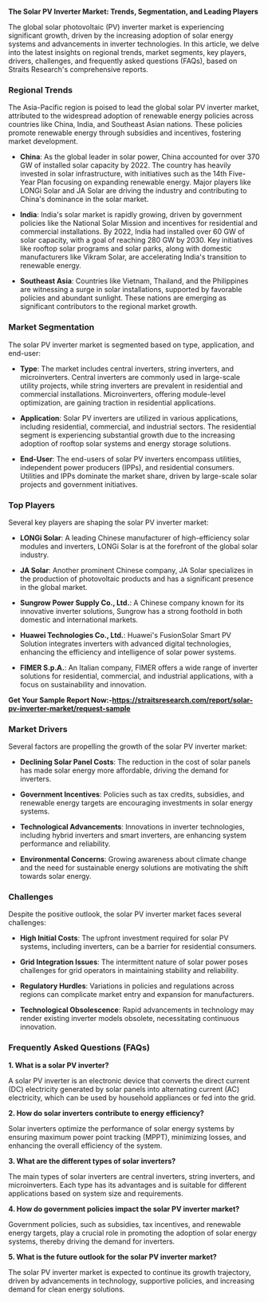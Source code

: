 <p data-start="0" data-end="75"><strong data-start="0" data-end="75">The Solar PV Inverter Market: Trends, Segmentation, and Leading Players</strong></p>
<p data-start="77" data-end="476">The global solar photovoltaic (PV) inverter market is experiencing significant growth, driven by the increasing adoption of solar energy systems and advancements in inverter technologies. In this article, we delve into the latest insights on regional trends, market segments, key players, drivers, challenges, and frequently asked questions (FAQs), based on Straits Research's comprehensive reports.</p>
<h3 data-start="483" data-end="502">Regional Trends</h3>
<p data-start="504" data-end="818">The Asia-Pacific region is poised to lead the global solar PV inverter market, attributed to the widespread adoption of renewable energy policies across countries like China, India, and Southeast Asian nations. These policies promote renewable energy through subsidies and incentives, fostering market development.</p>
<ul data-start="820" data-end="1926">
<li data-start="820" data-end="1213">
<p data-start="822" data-end="1213"><strong data-start="822" data-end="831">China</strong>: As the global leader in solar power, China accounted for over 370 GW of installed solar capacity by 2022. The country has heavily invested in solar infrastructure, with initiatives such as the 14th Five-Year Plan focusing on expanding renewable energy. Major players like LONGi Solar and JA Solar are driving the industry and contributing to China's dominance in the solar market.</p>
</li>
<li data-start="1215" data-end="1661">
<p data-start="1217" data-end="1661"><strong data-start="1217" data-end="1226">India</strong>: India's solar market is rapidly growing, driven by government policies like the National Solar Mission and incentives for residential and commercial installations. By 2022, India had installed over 60 GW of solar capacity, with a goal of reaching 280 GW by 2030. Key initiatives like rooftop solar programs and solar parks, along with domestic manufacturers like Vikram Solar, are accelerating India's transition to renewable energy.</p>
</li>
<li data-start="1663" data-end="1926">
<p data-start="1665" data-end="1926"><strong data-start="1665" data-end="1683">Southeast Asia</strong>: Countries like Vietnam, Thailand, and the Philippines are witnessing a surge in solar installations, supported by favorable policies and abundant sunlight. These nations are emerging as significant contributors to the regional market growth.</p>
</li>
</ul>
<h3 data-start="1933" data-end="1956">Market Segmentation</h3>
<p data-start="1958" data-end="2041">The solar PV inverter market is segmented based on type, application, and end-user:</p>
<ul data-start="2043" data-end="2913">
<li data-start="2043" data-end="2384">
<p data-start="2045" data-end="2384"><strong data-start="2045" data-end="2053">Type</strong>: The market includes central inverters, string inverters, and microinverters. Central inverters are commonly used in large-scale utility projects, while string inverters are prevalent in residential and commercial installations. Microinverters, offering module-level optimization, are gaining traction in residential applications.</p>
</li>
<li data-start="2386" data-end="2665">
<p data-start="2388" data-end="2665"><strong data-start="2388" data-end="2403">Application</strong>: Solar PV inverters are utilized in various applications, including residential, commercial, and industrial sectors. The residential segment is experiencing substantial growth due to the increasing adoption of rooftop solar systems and energy storage solutions.</p>
</li>
<li data-start="2667" data-end="2913">
<p data-start="2669" data-end="2913"><strong data-start="2669" data-end="2681">End-User</strong>: The end-users of solar PV inverters encompass utilities, independent power producers (IPPs), and residential consumers. Utilities and IPPs dominate the market share, driven by large-scale solar projects and government initiatives.</p>
</li>
</ul>
<h3 data-start="2920" data-end="2935">Top Players</h3>
<p data-start="2937" data-end="2998">Several key players are shaping the solar PV inverter market:</p>
<ul data-start="3000" data-end="3898">
<li data-start="3000" data-end="3159">
<p data-start="3002" data-end="3159"><strong data-start="3002" data-end="3017">LONGi Solar</strong>: A leading Chinese manufacturer of high-efficiency solar modules and inverters, LONGi Solar is at the forefront of the global solar industry.</p>
</li>
<li data-start="3161" data-end="3328">
<p data-start="3163" data-end="3328"><strong data-start="3163" data-end="3175">JA Solar</strong>: Another prominent Chinese company, JA Solar specializes in the production of photovoltaic products and has a significant presence in the global market.</p>
</li>
<li data-start="3330" data-end="3504">
<p data-start="3332" data-end="3504"><strong data-start="3332" data-end="3366">Sungrow Power Supply Co., Ltd.</strong>: A Chinese company known for its innovative inverter solutions, Sungrow has a strong foothold in both domestic and international markets.</p>
</li>
<li data-start="3506" data-end="3704">
<p data-start="3508" data-end="3704"><strong data-start="3508" data-end="3541">Huawei Technologies Co., Ltd.</strong>: Huawei's FusionSolar Smart PV Solution integrates inverters with advanced digital technologies, enhancing the efficiency and intelligence of solar power systems.</p>
</li>
<li data-start="3706" data-end="3898">
<p data-start="3708" data-end="3898"><strong data-start="3708" data-end="3724">FIMER S.p.A.</strong>: An Italian company, FIMER offers a wide range of inverter solutions for residential, commercial, and industrial applications, with a focus on sustainability and innovation.</p>
</li>
</ul>
<p><strong>Get Your Sample Report Now:-<a href="https://straitsresearch.com/report/solar-pv-inverter-market/request-sample">https://straitsresearch.com/report/solar-pv-inverter-market/request-sample</a>&nbsp;</strong></p>
<h3 data-start="3905" data-end="3923">Market Drivers</h3>
<p data-start="3925" data-end="3999">Several factors are propelling the growth of the solar PV inverter market:</p>
<ul data-start="4001" data-end="4637">
<li data-start="4001" data-end="4150">
<p data-start="4003" data-end="4150"><strong data-start="4003" data-end="4034">Declining Solar Panel Costs</strong>: The reduction in the cost of solar panels has made solar energy more affordable, driving the demand for inverters.</p>
</li>
<li data-start="4152" data-end="4303">
<p data-start="4154" data-end="4303"><strong data-start="4154" data-end="4179">Government Incentives</strong>: Policies such as tax credits, subsidies, and renewable energy targets are encouraging investments in solar energy systems.</p>
</li>
<li data-start="4305" data-end="4474">
<p data-start="4307" data-end="4474"><strong data-start="4307" data-end="4337">Technological Advancements</strong>: Innovations in inverter technologies, including hybrid inverters and smart inverters, are enhancing system performance and reliability.</p>
</li>
<li data-start="4476" data-end="4637">
<p data-start="4478" data-end="4637"><strong data-start="4478" data-end="4504">Environmental Concerns</strong>: Growing awareness about climate change and the need for sustainable energy solutions are motivating the shift towards solar energy.</p>
</li>
</ul>
<h3 data-start="4644" data-end="4658">Challenges</h3>
<p data-start="4660" data-end="4744">Despite the positive outlook, the solar PV inverter market faces several challenges:</p>
<ul data-start="4746" data-end="5332">
<li data-start="4746" data-end="4890">
<p data-start="4748" data-end="4890"><strong data-start="4748" data-end="4770">High Initial Costs</strong>: The upfront investment required for solar PV systems, including inverters, can be a barrier for residential consumers.</p>
</li>
<li data-start="4892" data-end="5039">
<p data-start="4894" data-end="5039"><strong data-start="4894" data-end="4921">Grid Integration Issues</strong>: The intermittent nature of solar power poses challenges for grid operators in maintaining stability and reliability.</p>
</li>
<li data-start="5041" data-end="5181">
<p data-start="5043" data-end="5181"><strong data-start="5043" data-end="5065">Regulatory Hurdles</strong>: Variations in policies and regulations across regions can complicate market entry and expansion for manufacturers.</p>
</li>
<li data-start="5183" data-end="5332">
<p data-start="5185" data-end="5332"><strong data-start="5185" data-end="5215">Technological Obsolescence</strong>: Rapid advancements in technology may render existing inverter models obsolete, necessitating continuous innovation.</p>
</li>
</ul>
<h3 data-start="5339" data-end="5376">Frequently Asked Questions (FAQs)</h3>
<p data-start="5378" data-end="5413"><strong data-start="5378" data-end="5413">1. What is a solar PV inverter?</strong></p>
<p data-start="5415" data-end="5641">A solar PV inverter is an electronic device that converts the direct current (DC) electricity generated by solar panels into alternating current (AC) electricity, which can be used by household appliances or fed into the grid.</p>
<p data-start="5643" data-end="5705"><strong data-start="5643" data-end="5705">2. How do solar inverters contribute to energy efficiency?</strong></p>
<p data-start="5707" data-end="5891">Solar inverters optimize the performance of solar energy systems by ensuring maximum power point tracking (MPPT), minimizing losses, and enhancing the overall efficiency of the system.</p>
<p data-start="5893" data-end="5948"><strong data-start="5893" data-end="5948">3. What are the different types of solar inverters?</strong></p>
<p data-start="5950" data-end="6155">The main types of solar inverters are central inverters, string inverters, and microinverters. Each type has its advantages and is suitable for different applications based on system size and requirements.</p>
<p data-start="6157" data-end="6227"><strong data-start="6157" data-end="6227">4. How do government policies impact the solar PV inverter market?</strong></p>
<p data-start="6229" data-end="6427">Government policies, such as subsidies, tax incentives, and renewable energy targets, play a crucial role in promoting the adoption of solar energy systems, thereby driving the demand for inverters.</p>
<p data-start="6429" data-end="6496"><strong data-start="6429" data-end="6496">5. What is the future outlook for the solar PV inverter market?</strong></p>
<p data-start="6498" data-end="6682">The solar PV inverter market is expected to continue its growth trajectory, driven by advancements in technology, supportive policies, and increasing demand for clean energy solutions.</p>

